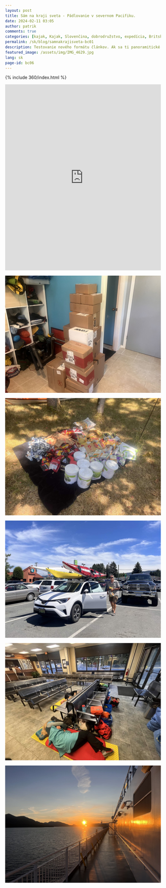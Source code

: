 ```yaml
---
layout: post
title: Sám na kraji sveta - Pádlovanie v severnom Pacifiku.
date: 2024-02-11 03:05
author: patrik
comments: true
categories: [kajak, Kajak, Slovenčina, dobrodružstvo, expedícia, Britská Kolumbia, Kanada, medveď, tuleň, veľryba, outdoor]
permalink: /sk/blog/samnakrajisveta-bc01
description: Testovanie nového formátu článkov. Ak sa ti panoramitické snímky nezobrazujú správne, skús RELOAD stránky. Budem vďačný ak mi pošleš screenshoot, keď ti niečo nefunguje správne.
featured_image: /assets/img/IMG_4629.jpg
lang: sk
page-id: bc06
---
```

{% include 360/index.html %}

<iframe src="https://docs.google.com/spreadsheets/d/e/2PACX-1vSbC0B26U9PGMIqLr_2vlyRQNUh40krwP09qIxIH_cnLjsVSnL1py625vkdU4s5N-XHY0yPCSmqe5Y7/pubhtml?gid=1322129849&amp;single=true&amp;widget=true&amp;headers=false" width="100%" height="600" frameborder="0" scrolling="no"></iframe>

![](/assets/img/IMG_4499.jpg)

![](/assets/img/IMG_4503.jpg)

![](/assets/img/IMG_4514.jpg)

![](/assets/img/IMG_4532.jpg)

![](/assets/img/IMG_4547.jpg)

&nbsp;
<!-- the viewer container must have a defined size -->
<div id="viewer3" style="width: 100%; height: 50vh;">
<script>
	    const viewer3 = new PhotoSphereViewer.Viewer({
		            container: document.querySelector('#viewer3'),
		            panorama: '/assets/360/day1.jpg',
					caption: 'Interaktívna 360° fotografia: Pádlovanie v severnom Pacifiku I.',
					plugins: [PhotoSphereViewer.GyroscopePlugin],
					navbar: [
        'zoom',
        'move',
        'caption',
        'fullscreen',
    ],
		        });
</script>
</div>

![](/assets/img/IMG_4598.jpeg)

&nbsp;
<!-- the viewer container must have a defined size -->
<div id="viewer4" style="width: 100%; height: 50vh;">
<script>
	    const viewer4 = new PhotoSphereViewer.Viewer({
		            container: document.querySelector('#viewer4'),
		            panorama: '/assets/360/pano_test.jpg',
					caption: 'Interaktívna 360° fotografia: Pádlovanie v severnom Pacifiku II.',
					plugins: [PhotoSphereViewer.GyroscopePlugin],
					navbar: [
        'zoom',
        'move',
        'caption',
        'fullscreen',
    ],
		        });
</script>
</div>

&nbsp;
<!-- the viewer container must have a defined size -->
<div id="viewer7" style="width: 100%; height: 50vh;">
<script>
	    const viewer7 = new PhotoSphereViewer.Viewer({
		            container: document.querySelector('#viewer7'),
		            panorama: '/assets/360/kelp_eating.jpg',
					caption: 'Interaktívna 360° fotografia: Chutné chaluhy.',
					plugins: [PhotoSphereViewer.GyroscopePlugin],
					navbar: [
        'zoom',
        'move',
        'caption',
        'fullscreen',
    ],
		        });
</script>
</div>

&nbsp;
<!-- the viewer container must have a defined size -->
<div id="viewer8" style="width: 100%; height: 50vh;">
<script>
	    const viewer8 = new PhotoSphereViewer.Viewer({
		            container: document.querySelector('#viewer8'),
		            panorama: '/assets/360/sail.jpg',
					caption: 'Interaktívna 360° fotografia: Plachtenie.',
					plugins: [PhotoSphereViewer.GyroscopePlugin],
					navbar: [
        'zoom',
        'move',
        'caption',
        'fullscreen',
    ],
		        });
</script>
</div>

![](/assets/img/IMG_4607.jpg)


![](/assets/img/IMG_4629.jpg)

<!-- the viewer container must have a defined size -->
<div id="viewer" style="width: 100%; height: 50vh;">

<script>
	    const viewer = new PhotoSphereViewer.Viewer({
		            container: document.querySelector('#viewer'),
		            panorama: '/assets/360/pano.jpg',
					caption: 'Interaktívna 360° fotografia: Camp 2',
					plugins: [PhotoSphereViewer.GyroscopePlugin],
					navbar: [
        'zoom',
        'move',
        'caption',
        'fullscreen',
    ],
		        });
</script>
</div>

![](/assets/img/IMG_4681.jpg)

![](/assets/img/dji_fly_20230714_055350_76_1689389650734_photo.jpeg)

&nbsp;
<!-- the viewer container must have a defined size -->
<div id="viewer2" style="width: 100%; height: 50vh;">
<script>
	    const viewer2 = new PhotoSphereViewer.Viewer({
		            container: document.querySelector('#viewer2'),
		            panorama: '/assets/360/pano2.jpg',
					caption: 'Interaktívna 360° fotografia: Camp 3',
					plugins: [PhotoSphereViewer.GyroscopePlugin],
					navbar: [
        'zoom',
        'move',
        'caption',
        'fullscreen',
    ],
		        });
</script>
</div>

**TIP:** Kliknutím na symbol obdĺžnika vpravo hore sa mapa otvorí v novej záložke. Potom tri bodky a ***Zobraz mapu v Google Earth***. Získaš trojrozmernú mapu s textúrami tvorenými leteckými snímkami pre dokonalú predstavu o prostredí.   

<iframe width="560" height="315" src="https://www.youtube.com/embed/LF6X9zr471s?si=Er8dUu4zYhdvv1lY" title="NIeco one" frameborder="0" allow="accelerometer; autoplay; clipboard-write; encrypted-media; gyroscope; picture-in-picture" allowfullscreen></iframe>
Na kraji sveta. Kapitola 1.

**Mapa (GPS záznam expedície)**  
<iframe src="https://www.google.com/maps/d/u/0/embed?mid=16h2A5ndasWohkX-MmAQaYSfJKVbMR0s&ehbc=2E312F" width="100%" height="480"></iframe>

{% include share_on_facebook_sk.md %}

---

{% include bc_blogpost_serie_footer.md %}